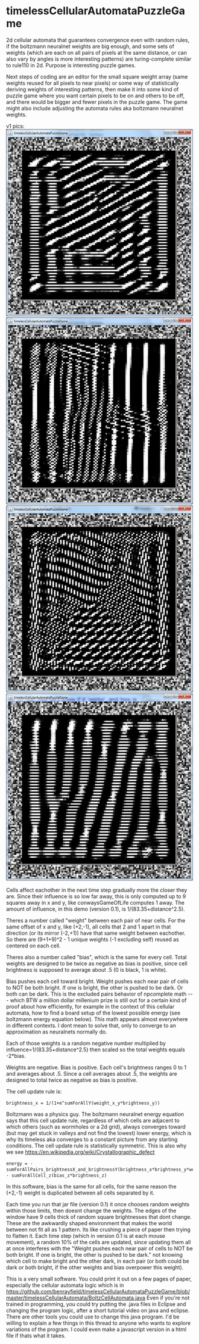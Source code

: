 # timelessCellularAutomataPuzzleGame
2d cellular automata that guarantees convergence even with random rules, if the boltzmann neuralnet weights are big enough, and some sets of weights (which are each on all pairs of pixels at the same distance, or can also vary by angles is more interesting patterns) are turing-complete similar to rule110 in 2d. Purpose is interesting puzzle games.

Next steps of coding are an editor for the small square weight array (same weights reused for all pixels to near pixels) or some way of statistically deriving weights of interesting patterns, then make it into some kind of puzzle game where you want certain pixels to be on and others to be off, and there would be bigger and fewer pixels in the puzzle game. The game might also include adjusting the automata rules aka boltzmann neuralnet weights.

v1 pics:
<img src="https://raw.githubusercontent.com/benrayfield/timelessCellularAutomataPuzzleGame/master/pics/timelessCellularAutomata_0.1_doubleClickToRun_or_unzipToGetSourceCode.jar.pic1.png"/>
<img src="https://raw.githubusercontent.com/benrayfield/timelessCellularAutomataPuzzleGame/master/pics/timelessCellularAutomata_0.1_doubleClickToRun_or_unzipToGetSourceCode.jar.pic2.png"/>
<img src="https://raw.githubusercontent.com/benrayfield/timelessCellularAutomataPuzzleGame/master/pics/timelessCellularAutomata_0.1_doubleClickToRun_or_unzipToGetSourceCode.jar.pic3.png"/>
<img src="https://raw.githubusercontent.com/benrayfield/timelessCellularAutomataPuzzleGame/master/pics/timelessCellularAutomata_0.1_doubleClickToRun_or_unzipToGetSourceCode.jar.pic4.png"/>

Cells affect eachother in the next time step gradually more the closer they are. Since their influence is so low far away, this is only computed up to 9 squares away in x and y, like conwaysGameOfLife computes 1 away. The amount of influence, in this demo (version 0.1), is  1/(83.35+distance^2.5).

Theres a number called "weight" between each pair of near cells. For the same offset of x and y, like (+2,-1), all cells that 2 and 1 apart in that direction (or its mirror (-2,+1)) have that same weight between eachother. So there are (9+1+9)^2 - 1 unique weights (-1 excluding self) reused as centered on each cell.

Theres also a number called "bias", which is the same for every cell. Total weights are designed to be twice as negative as bias is positive, since cell brightness is supposed to average about .5 (0 is black, 1 is white).

Bias pushes each cell toward bright. Weight pushes each near pair of cells to NOT be both bright. If one is bright, the other is pushed to be dark. Or both can be dark. This is the excluded pairs behavior of npcomplete math --- which BTW a million dollar millenium prize is still out for a certain kind of proof about how efficiently, for example in the context of this cellular automata, how to find a board setup of the lowest possible energy (see boltzmann energy equation below). This math appears almost everywhere in different contexts. I dont mean to solve that, only to converge to an approximation as neuralnets normally do.

Each of those weights is a random negative number multiplied by influence=1/(83.35+distance^2.5) then scaled so the total weights equals -2*bias.

Weights are negative. Bias is positive. Each cell's brightness ranges 0 to 1 and averages about .5. Since a cell averages about .5, the weights are designed to total twice as negative as bias is positive.

The cell update rule is:

    brightness_x = 1/(1+e^sumForAllY(weight_x_y*brightness_y))

Boltzmann was a physics guy. The boltzmann neuralnet energy equation says that this cell update rule, regardless of which cells are adjacent to which others (such as wormholes or a 2d grid), always converges toward (but may get stuck in valleys and not find the lowest) lower energy, which is why its timeless aka converges to a constant picture from any starting conditions. The cell update rule is statistically symmetric. This is also why we see https://en.wikipedia.org/wiki/Crystallographic_defect

    energy = -sumForAllPairs_brightnessX_and_brightnessY(brightness_x*brightness_y*weight_x_y) - sumForAllCell_z(bias_z*brightness_z)

In this software, bias is the same for all cells, foir the same reason the (+2,-1) weight is duplicated between all cells separated by it.

Each time you run that jar file (version 0.1) it once chooses random weights within those limits, then doesnt change the weights. The edges of the window have 9 cells thick of random square brightnesses that dont change. These are the awkwardly shaped environment that makes the world between not fit all as 1 pattern. Its like crushing a piece of paper then trying to flatten it. Each time step (which in version 0.1 is at each mouse movement), a random 10% of the cells are updated, since updating them all at once interferes with the "Weight pushes each near pair of cells to NOT be both bright. If one is bright, the other is pushed to be dark." not knowing which cell to make bright and the other dark, in each pair (or both could be dark or both bright, if the other weights and bias overpower this weight).

This is a very small software. You could print it out on a few pages of paper, especially the cellular automata logic which is in https://github.com/benrayfield/timelessCellularAutomataPuzzleGame/blob/master/timelessCellularAutomata/BoltzCellAutomata.java Even if you're not trained in programming, you could try putting the .java files in Eclipse and changing the program logic, after a short tutorial video on java and eclipse. There are other tools you could use to change this java program. I'd be willing to explain a few things in this thread to anyone who wants to explore variations of the program. I could even make a javascript version in a html file if thats what it takes.
